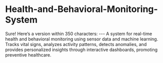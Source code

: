 # Health-and-Behavioral-Monitoring-System
Sure! Here’s a version within 350 characters:  ---  A system for real-time health and behavioral monitoring using sensor data and machine learning. Tracks vital signs, analyzes activity patterns, detects anomalies, and provides personalized insights through interactive dashboards, promoting preventive healthcare. 
